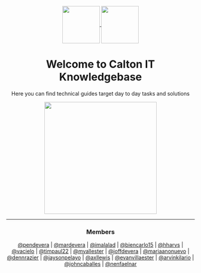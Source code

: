 <p align="center"> 
<a href="https://cwti.atlassian.net/servicedesk/customer/portal/6" target="_blank">
  <img width="100" align="center" src="https://user-images.githubusercontent.com/30513430/180415032-56c50e3a-a8d3-4bc1-a9a6-978940fa0cc2.png"/>
</a>
<a href="https://cwti.atlassian.net/servicedesk/customer/portal/3" target="_blank">
  <img width="100" align="center" src="https://user-images.githubusercontent.com/30513430/180415049-3eecfb29-a4fa-47d0-9984-4665fa10a17b.png"/>
</a>
</p>
  
<h1 align="center"><b> Welcome to Calton IT Knowledgebase </b></h1>
<p align="center">Here you can find technical guides target day to day tasks and solutions</p>
<p align="center"> <img src="https://user-images.githubusercontent.com/30513430/180406837-0b60e567-1355-4492-bdea-16dea48cb709.gif" width="300" /> </p>

---
<h3 align="center"><b> Members </b></h3>
<p align="center">
<a href="https://github.com/pendevera">@pendevera</a> |
<a href="https://github.com/mardevera">@mardevera</a> |
<a href="https://github.com/imalalad">@imalalad</a> |
<a href="https://github.com/biencarlo15">@biencarlo15</a> |
<a href="https://github.com/hharvs">@hharvs</a> |
<a href="https://github.com/vacielo">@vacielo</a> |
<a href="https://github.com/timpaul22">@timpaul22</a> |
<a href="https://github.com/mvallester">@mvallester</a> |
<a href="https://github.com/joffdevera">@joffdevera</a> |
<a href="https://github.com/mariaanonuevo">@mariaanonuevo</a> |
<a href="https://github.com/dennrazier">@dennrazier</a> |
<a href="https://github.com/jaysonpelayo">@jaysonpelayo</a> |
<a href="https://github.com/axllewis">@axllewis</a> |
<a href="https://github.com/evanvillaester">@evanvillaester</a> |
<a href="https://github.com/arvinkilario">@arvinkilario</a> |
<a href="https://github.com/johncaballes">@johncaballes</a> |
<a href="https://github.com/nenfaelnar">@nenfaelnar</a>
</p>
